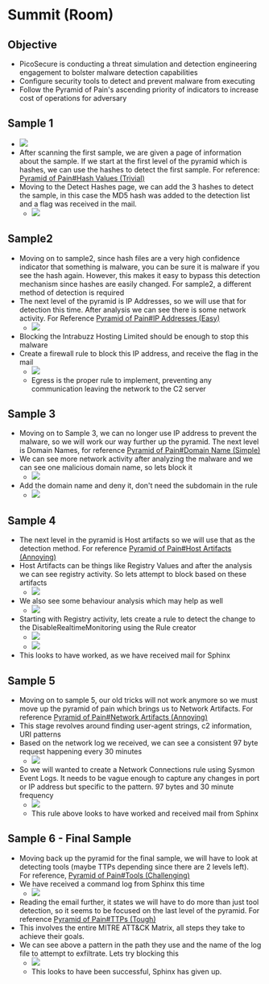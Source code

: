 # Summit (Room)
## Objective
- PicoSecure is conducting a threat simulation and detection engineering engagement to bolster malware detection capabilities
- Configure security tools to detect and prevent malware from executing
- Follow the Pyramid of Pain's ascending priority of indicators to increase cost of operations for adversary
## Sample 1
- ![](assets/Pasted%20image%2020241011094734.png)
- After scanning the first sample, we are given a page of information about the sample. If we start at the first level of the pyramid which is hashes, we can use the hashes to detect the first sample. For reference: [Pyramid of Pain#Hash Values (Trivial)](https://docs.kodriscoll.xyz/TryHackMe/SOC%20Level%201/Cyber%20Defense%20Frameworks/1-2-Pyramid-of-Pain/#hash-values-trivial)
- Moving to the Detect Hashes page, we can add the 3 hashes to detect the sample, in this case the MD5 hash was added to the detection list and a flag was received in the mail.
	- ![](assets/Pasted%20image%2020241011095056.png)
## Sample2
- Moving on to sample2, since hash files are a very high confidence indicator that something is malware, you can be sure it is malware if you see the hash again. However, this makes it easy to bypass this detection mechanism since hashes are easily changed. For sample2, a different method of detection is required
- The next level of the pyramid is IP Addresses, so we will use that for detection this time. After analysis we can see there is some network activity. For Reference [Pyramid of Pain#IP Addresses (Easy)](https://docs.kodriscoll.xyz/TryHackMe/SOC%20Level%201/Cyber%20Defense%20Frameworks/1-2-Pyramid-of-Pain#ip-addresses-easy)
	- ![](assets/Pasted%20image%2020241011095524.png)
- Blocking the Intrabuzz Hosting Limited should be enough to stop this malware
- Create a firewall rule to block this IP address, and receive the flag in the mail
	- ![](assets/Pasted%20image%2020241011100215.png)
	- Egress is the proper rule to implement, preventing any communication leaving the network to the C2 server
## Sample 3
- Moving on to Sample 3, we can no longer use IP address to prevent the malware, so we will work our way further up the pyramid. The next level is Domain Names, for reference [Pyramid of Pain#Domain Name (Simple)](https://docs.kodriscoll.xyz/TryHackMe/SOC%20Level%201/Cyber%20Defense%20Frameworks/1-2-Pyramid-of-Pain#domain-names-simple)
- We can see more network activity after analyzing the malware and we can see one malicious domain name, so lets block it
	- ![](assets/Pasted%20image%2020241011100559.png)
- Add the domain name and deny it, don't need the subdomain in the rule
	- ![](assets/Pasted%20image%2020241011100716.png)
## Sample 4
- The next level in the pyramid is Host artifacts so we will use that as the detection method. For reference [Pyramid of Pain#Host Artifacts (Annoying)](https://docs.kodriscoll.xyz/TryHackMe/SOC%20Level%201/Cyber%20Defense%20Frameworks/1-2-Pyramid-of-Pain#host-artifacts-annoying)
- Host Artifacts can be things like Registry Values and after the analysis we can see registry activity. So lets attempt to block based on these artifacts
	- ![](assets/Pasted%20image%2020241011101215.png)
- We also see some behaviour analysis which may help as well
	- ![](assets/Pasted%20image%2020241011101308.png)
- Starting with Registry activity, lets create a rule to detect the change to the DisableRealtimeMonitoring using the Rule creator
	- ![](assets/Pasted%20image%2020241011101644.png)
	- ![](assets/Pasted%20image%2020241011101653.png)
- This looks to have worked, as we have received mail for Sphinx
## Sample 5
- Moving on to sample 5, our old tricks will not work anymore so we must move up the pyramid of pain which brings us to Network Artifacts. For reference [Pyramid of Pain#Network Artifacts (Annoying)](https://docs.kodriscoll.xyz/TryHackMe/SOC%20Level%201/Cyber%20Defense%20Frameworks/1-2-Pyramid-of-Pain#network-artifacts-annoying)
- This stage revolves around finding user-agent strings, c2 information, URI patterns
- Based on the network log we received, we can see a consistent 97 byte request happening every 30 minutes
	- ![](assets/Pasted%20image%2020241011103504.png)
- So we will wanted to create a Network Connections rule using Sysmon Event Logs. It needs to be vague enough to capture any changes in port or IP address but specific to the pattern. 97 bytes and 30 minute frequency
	- ![](assets/Pasted%20image%2020241011103641.png)
	- This rule above looks to have worked and received mail from Sphinx
## Sample 6 - Final Sample
- Moving back up the pyramid for the final sample, we will have to look at detecting tools (maybe TTPs depending since there are 2 levels left). For reference, [Pyramid of Pain#Tools (Challenging)](https://docs.kodriscoll.xyz/TryHackMe/SOC%20Level%201/Cyber%20Defense%20Frameworks/1-2-Pyramid-of-Pain#tools-challenging)
- We have received a command log from Sphinx this time
	- ![](assets/Pasted%20image%2020241011103943.png)
- Reading the email further, it states we will have to do more than just tool detection, so it seems to be focused on the last level of the pyramid. For reference [Pyramid of Pain#TTPs (Tough)](https://docs.kodriscoll.xyz/TryHackMe/SOC%20Level%201/Cyber%20Defense%20Frameworks/1-2-Pyramid-of-Pain#ttps-tough)
- This involves the entire MITRE ATT&CK Matrix, all steps they take to achieve their goals.
- We can see above a pattern in the path they use and the name of the log file to attempt to exfiltrate. Lets try blocking this
	- ![](assets/Pasted%20image%2020241011104333.png)
	- This looks to have been successful, Sphinx has given up.